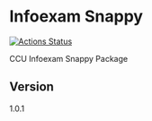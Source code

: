# Infoexam Snappy

[![Actions Status](https://github.com/infoexam/snappy/workflows/PHPUnit/badge.svg)](https://github.com/infoexam/snappy/actions)

CCU Infoexam Snappy Package

## Version

1.0.1
